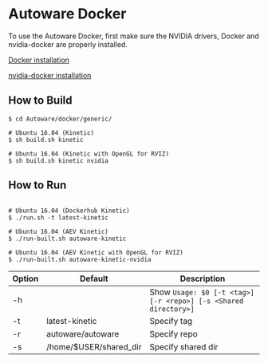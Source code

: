 # Autoware Docker
To use the Autoware Docker, first make sure the NVIDIA drivers, Docker and nvidia-docker are properly installed.

[Docker installation](https://docs.docker.com/engine/installation/linux/docker-ce/ubuntu/)


[nvidia-docker installation](https://github.com/NVIDIA/nvidia-docker)

## How to Build
```
$ cd Autoware/docker/generic/

# Ubuntu 16.04 (Kinetic)
$ sh build.sh kinetic

# Ubuntu 16.04 (Kinetic with OpenGL for RVIZ)
$ sh build.sh kinetic nvidia

```

## How to Run
```

# Ubuntu 16.04 (Dockerhub Kinetic)
$ ./run.sh -t latest-kinetic

# Ubuntu 16.04 (AEV Kinetic)
$ ./run-built.sh autoware-kinetic

# Ubuntu 16.04 (AEV Kinetic with OpenGL for RVIZ)
$ ./run-built.sh autoware-kinetic-nvidia

```

|Option|Default|Description|
|---|---|---|
|-h||Show `Usage: $0 [-t <tag>] [-r <repo>] [-s <Shared directory>]`|
|-t|latest-kinetic|Specify tag|
|-r|autoware/autoware|Specify repo|
|-s|/home/$USER/shared_dir|Specify shared dir|

